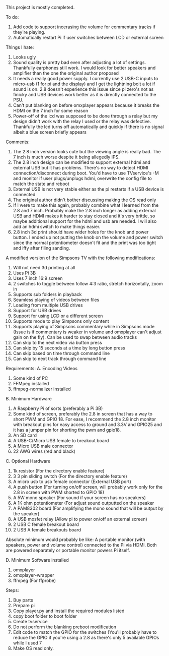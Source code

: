 This project is mostly completed. 

To do:
1. Add code to support incerasing the volume for commentary tracks if they're playing.
2. Automatically restart Pi if user switches between LCD or external screen

Things I hate:
1. Looks ugly
2. Sound quality is pretty bad even after adjusting a lot of settings. Thankfully earphones still work. I would look for better speakers and amplifier than the one the original author proposed
3. It needs a really good power supply. I currently use 2 USB-C inputs to micro-usb (1 for pi and the display) and I get the lightning bolt a lot if sound is on. 2.8 doesn't experience this issue since pi zero's not as finicky and USB devices work better as it is directly connected to the PSU.
4. Can't put blanking on before omxplayer appears because it breaks the HDMI on the 7 inch for some reason
5. Power-off of the lcd was supposed to be done through a relay but my design didn't work with the relay I used or the relay was defective. Thankfully the lcd turns off automatically and quickly if there is no signal albeit a blue screen briefly appears 

Comments:
1. The 2.8 inch version looks cute but the viewing angle is really bad. The 7 inch is much worse despite it being allegedly IPS.
2. The 2.8 inch design can be modified to support external hdmi and external USB but it has problems. There's no way to detect HDMI connection/disconnect during boot. You'd have to use TVservice's -M and monitor if user plugs/unplugs hdmi, overwrite the config file to match the state and reboot
3. External USB is not very stable either as the pi restarts if a USB device is connected
4. The original author didn't bother discussing making the OS read only
5. If I were to make this again, probably combine what I learned from the 2.8 and 7 inch. Probably make the 2.8 inch longer as adding external USB and HDMI makes it harder to stay closed and it's very brittle, so maybe additional support for the hdmi and usb are needed. I will also add an hdmi switch to make things easier.
6. 2.8 inch 3d print should have wider holes for the knob and power button. I ended up not putting the knob on the volume and power switch since the normal potentiometer doesn't fit and the print was too tight and iffy after filing sanding.

A modified version of the Simpsons TV with the following modifications:

1. Will not need 3d printing at all
2. Uses Pi 3B
3. Uses 7 inch 16:9 screen
4. 2 switches to toggle between follow 4:3 ratio, stretch horizontally, zoom in
5. Supports sub folders in playback
6. Seamless playing of videos between files
7. Loading from multiple USB drives
8. Support for USB drives
9. Support for using LCD or a different screen
10. Supports mode to play Simpsons only content
11. Supports playing of Simpsons commentary while in Simpsons mode (Issue is if commentary is weaker in volume and omxplayer can't adjust gain on the fly). Can be used to swap between audio tracks
12. Can skip to the next video via button press
13. Can skip by 15 seconds at a time by long button press
14. Can skip based on time through command line
15. Can skip to next track through command line

Requirements:
A. Encoding Videos
1. Some kind of PC
2. FFMpeg installed
3. ffmpeg-normalizer installed

B. Minimum Hardware
1. A Raspberry Pi of sorts (preferably a Pi 3B)
2. Some kind of screen, preferably the 2.8 in screen that has a way to short PWM and GPIO 18. For ease, I recommend the 2.8 inch monitor with breakout pins for easy access to ground and 3.3V and GPIO25 and it has a jumper pin for shorting the pwm and gpio18.
3. An SD card
4. A USB-C/Micro USB female to breakout board
5. A Micro USB male connector
6. 22 AWG wires (red and black)

C. Optional Hardware
1. 1k resistor (For the directory enable feature)
2. 3 3 pin sliding switch (For the directory enable feature)
4. A micro usb to usb female connector (External USB port)
5. A push button (For turning on/off screen, will probably work only for the 2.8 in screen with PWM shorted to GPIO 18)
6. A 5W mono speaker (For sound if your screen has no speakers)
7. A 1K ohm potentiometer (For adjust sound outputted on the speaker
8. A PAM8302 board (For amplifying the mono sound that will be output by the speaker)
9. A USB mosfet relay (Allow pi to power on/off an external screen)
10. 2 USB C female breakout board
11. 2 USB A female breakouts board
 
Absolute minimum would probably be like:
A portable monitor (with speakers, power and volume control) connected to the Pi via HDMI. Both are powered separately or portable monitor powers Pi itself.

D. Minimum Software installed
1. omxplayer
2. omxplayer-wrapper
3. ffmpeg (For ffprobe)

Steps:
1. Buy parts
2. Prepare pi
3. Copy player.py and install the required modules listed
4. copy boot folder to boot folder
5. Create tvservice
6. Do not perform the blanking preboot modification
7. Edit code to match the GPIO for the switches (You'll probably have to reduce the GPIO if you're using a 2.8 as there's only 5 available GPIOs while I used 7
8. Make OS read only.
